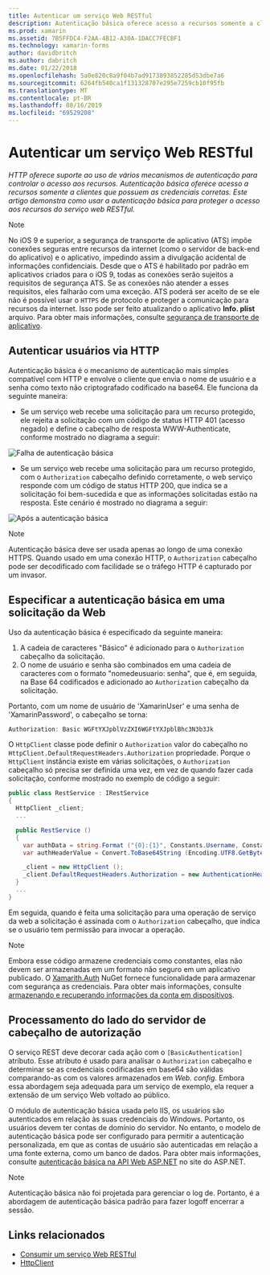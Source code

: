 ```yaml
---
title: Autenticar um serviço Web RESTful
description: Autenticação básica oferece acesso a recursos somente a clientes que possuem as credenciais corretas. Este artigo explica como usar a autenticação básica para proteger o acesso aos recursos do serviço web RESTful.
ms.prod: xamarin
ms.assetid: 7B5FFDC4-F2AA-4B12-A30A-1DACC7FECBF1
ms.technology: xamarin-forms
author: davidbritch
ms.author: dabritch
ms.date: 01/22/2018
ms.openlocfilehash: 5a0e820c8a9f04b7ad9173893852285d53dbe7a6
ms.sourcegitcommit: 6264fb540ca1f131328707e295e7259cb10f95fb
ms.translationtype: MT
ms.contentlocale: pt-BR
ms.lasthandoff: 08/16/2019
ms.locfileid: "69529208"
---
```

# <a name="authenticate-a-restful-web-service"></a>Autenticar um serviço Web RESTful

_HTTP oferece suporte ao uso de vários mecanismos de autenticação para controlar o acesso aos recursos. Autenticação básica oferece acesso a recursos somente a clientes que possuem as credenciais corretas. Este artigo demonstra como usar a autenticação básica para proteger o acesso aos recursos do serviço web RESTful._

> [!NOTE]
> No iOS 9 e superior, a segurança de transporte de aplicativo (ATS) impõe conexões seguras entre recursos da internet (como o servidor de back-end do aplicativo) e o aplicativo, impedindo assim a divulgação acidental de informações confidenciais. Desde que o ATS é habilitado por padrão em aplicativos criados para o iOS 9, todas as conexões serão sujeitos a requisitos de segurança ATS. Se as conexões não atender a esses requisitos, eles falharão com uma exceção.
> ATS poderá ser aceito de se ele não é possível usar o `HTTPS` de protocolo e proteger a comunicação para recursos da internet. Isso pode ser feito atualizando o aplicativo **Info. plist** arquivo. Para obter mais informações, consulte [segurança de transporte de aplicativo](~/ios/app-fundamentals/ats.md).

## <a name="authenticating-users-over-http"></a>Autenticar usuários via HTTP

Autenticação básica é o mecanismo de autenticação mais simples compatível com HTTP e envolve o cliente que envia o nome de usuário e a senha como texto não criptografado codificado na base64. Ele funciona da seguinte maneira:

- Se um serviço web recebe uma solicitação para um recurso protegido, ele rejeita a solicitação com um código de status HTTP 401 (acesso negado) e define o cabeçalho de resposta WWW-Authenticate, conforme mostrado no diagrama a seguir:

![](rest-images/basic-authentication-fail.png "Falha de autenticação básica")

- Se um serviço web recebe uma solicitação para um recurso protegido, com o `Authorization` cabeçalho definido corretamente, o web serviço responde com um código de status HTTP 200, que indica se a solicitação foi bem-sucedida e que as informações solicitadas estão na resposta. Este cenário é mostrado no diagrama a seguir:

![](rest-images/basic-authentication-success.png "Após a autenticação básica")

> [!NOTE]
> Autenticação básica deve ser usada apenas ao longo de uma conexão HTTPS. Quando usado em uma conexão HTTP, o `Authorization` cabeçalho pode ser decodificado com facilidade se o tráfego HTTP é capturado por um invasor.

## <a name="specifying-basic-authentication-in-a-web-request"></a>Especificar a autenticação básica em uma solicitação da Web

Uso da autenticação básica é especificado da seguinte maneira:

1. A cadeia de caracteres "Básico" é adicionado para o `Authorization` cabeçalho da solicitação.
1. O nome de usuário e senha são combinados em uma cadeia de caracteres com o formato "nomedeusuario: senha", que é, em seguida, na Base 64 codificados e adicionado ao `Authorization` cabeçalho da solicitação.

Portanto, com um nome de usuário de 'XamarinUser' e uma senha de 'XamarinPassword', o cabeçalho se torna:

```csharp
Authorization: Basic WGFtYXJpblVzZXI6WGFtYXJpblBhc3N3b3Jk
```

O `HttpClient` classe pode definir o `Authorization` valor do cabeçalho no `HttpClient.DefaultRequestHeaders.Authorization` propriedade. Porque o `HttpClient` instância existe em várias solicitações, o `Authorization` cabeçalho só precisa ser definida uma vez, em vez de quando fazer cada solicitação, conforme mostrado no exemplo de código a seguir:

```csharp
public class RestService : IRestService
{
  HttpClient _client;
  ...

  public RestService ()
  {
    var authData = string.Format ("{0}:{1}", Constants.Username, Constants.Password);
    var authHeaderValue = Convert.ToBase64String (Encoding.UTF8.GetBytes (authData));

    _client = new HttpClient ();
    _client.DefaultRequestHeaders.Authorization = new AuthenticationHeaderValue ("Basic", authHeaderValue);
  }
  ...
}
```

Em seguida, quando é feita uma solicitação para uma operação de serviço da web a solicitação é assinada com o `Authorization` cabeçalho, que indica se o usuário tem permissão para invocar a operação.

> [!NOTE]
> Embora esse código armazene credenciais como constantes, elas não devem ser armazenadas em um formato não seguro em um aplicativo publicado. O [Xamarith.Auth](https://www.nuget.org/packages/Xamarin.Auth/) NuGet fornece funcionalidade para armazenar com segurança as credenciais. Para obter mais informações, consulte [armazenando e recuperando informações da conta em dispositivos](~/xamarin-forms/data-cloud/authentication/oauth.md).

## <a name="processing-the-authorization-header-server-side"></a>Processamento do lado do servidor de cabeçalho de autorização

O serviço REST deve decorar cada ação com o `[BasicAuthentication]` atributo. Esse atributo é usado para analisar o `Authorization` cabeçalho e determinar se as credenciais codificadas em base64 são válidas comparando-as com os valores armazenados em *Web. config*. Embora essa abordagem seja adequada para um serviço de exemplo, ela requer a extensão de um serviço Web voltado ao público.

O módulo de autenticação básica usada pelo IIS, os usuários são autenticados em relação às suas credenciais do Windows. Portanto, os usuários devem ter contas de domínio do servidor. No entanto, o modelo de autenticação básica pode ser configurado para permitir a autenticação personalizada, em que as contas de usuário são autenticadas em relação a uma fonte externa, como um banco de dados. Para obter mais informações, consulte [autenticação básica na API Web ASP.NET](http://www.asp.net/web-api/overview/security/basic-authentication) no site do ASP.NET.

> [!NOTE]
> Autenticação básica não foi projetada para gerenciar o log de. Portanto, é a abordagem de autenticação básica padrão para fazer logoff encerrar a sessão.

## <a name="related-links"></a>Links relacionados

- [Consumir um serviço Web RESTful](~/xamarin-forms/data-cloud/web-services/rest.md)
- [HttpClient](https://msdn.microsoft.com/library/system.net.http.httpclient(v=vs.110).aspx)
